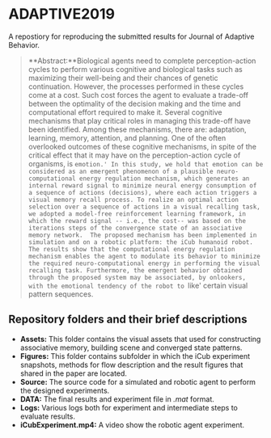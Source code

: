 # ADAPTIVE2019
A repostiory for reproducing the submitted results for Journal of Adaptive Behavior.

> **Abstract:**Biological agents need to complete perception-action cycles to perform various cognitive and biological tasks such as maximizing their well-being and their chances of genetic continuation. However, the processes performed in these cycles come at a cost. Such cost forces the agent to evaluate a trade-off between the optimality of the decision making and the time and computational effort required to make it.  Several cognitive mechanisms that play critical roles in managing this trade-off have been identified. Among these mechanisms, there are: adaptation, learning, memory, attention, and planning.  One of the often overlooked outcomes of these cognitive mechanisms, in spite of the critical effect that it may have on the perception-action cycle of organisms, is `emotion.' In this study, we hold that emotion can be considered as an emergent phenomenon of a plausible neuro-computational energy regulation mechanism, which generates an internal reward signal to minimize neural energy consumption of a sequence of actions (decisions), where each action triggers a visual memory recall process. To realize an optimal action selection over a sequence of actions in a visual recalling task, we adopted a model-free reinforcement learning framework, in which the reward signal -- i.e., the cost-- was based on the iterations steps of the convergence state of an associative memory network.  The proposed mechanism has been implemented in simulation and on a robotic platform: the iCub humanoid robot. The results show that the computational energy regulation mechanism enables the agent to modulate its behavior to minimize the required neuro-computational energy in performing the visual recalling task. Furthermore, the emergent behavior obtained through the proposed system may be associated, by onlookers, with the emotional tendency of the robot to `like' certain visual pattern sequences.

## Repository folders and their brief descriptions
+ **Assets:** This folder contains the visual assets that used for constructing associative memory, building scene and converged state patterns.  
+ **Figures:** This folder contains subfolder in which the iCub experiment snapshots, methods for flow description and the result figures that shared in the paper are located.  
+ **Source:** The source code for a simulated and robotic agent to perform the designed experiments.  
+ **DATA:** The final results and experiment file in *.mat* format. 
+ **Logs:** Various logs both for experiment and intermediate steps to evaluate results.  
+ **iCubExperiment.mp4:** A video show the robotic agent experiment.  
